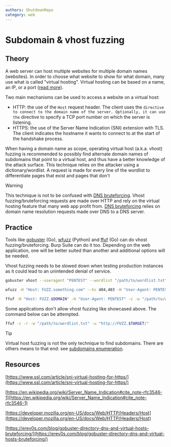 ```yaml
---
authors: ShutdownRepo
category: web
---
```


# Subdomain & vhost fuzzing

## Theory

A web server can host multiple websites for multiple domain names (websites). In order to choose what website to show for what domain, many use what is called "virtual hosting". Virtual hosting can be based on a name, an IP, or a port ([read more](https://en.wikipedia.org/wiki/Virtual_hosting#Name-based)). 

Two main mechanisms can be used to access a website on a virtual host:

* HTTP: the use of the `Host` request header. The client uses the `` directive to connect to the domain name of the server. Optionally, it can use the `` directive to specify a TCP port number on which the server is listening.
* HTTPS: the use of the Server Name Indication (SNI) extension with TLS. The client indicates the hostname it wants to connect to at the start of the handshake process.

When having a domain name as scope, operating virtual host (a.k.a. vhost) fuzzing is recommended to possibly find alternate domain names of subdomains that point to a virtual host, and thus have a better knowledge of the attack surface. This technique relies on the attacker using a dictionary/wordlist. A request is made for every line of the wordlist to differentiate pages that exist and pages that don't

> [!WARNING]
> This technique is not to be confused with [DNS bruteforcing](domains-enumeration.md#dns-bruteforcing). Vhost fuzzing/bruteforcing requests are made over HTTP and rely on the virtual hosting feature that many web app profit from. [DNS bruteforcing](domains-enumeration.md#dns-bruteforcing) relies on domain name resolution requests made over DNS to a DNS server.

## Practice



Tools like [gobuster](https://github.com/OJ/gobuster) (Go), [wfuzz](https://github.com/xmendez/wfuzz) (Python) and [ffuf](https://github.com/ffuf/ffuf) (Go) can do vhost fuzzing/bruteforcing. Burp Suite can do it too. Depending on the web application, one will be better suited than another and additional options will be needed.

Vhost fuzzing needs to be slowed down when testing production instances as it could lead to an unintended denial of service.


```bash
gobuster vhost --useragent "PENTEST" --wordlist "/path/to/wordlist.txt" --url $URL
```



```bash
wfuzz -H "Host: FUZZ.something.com" --hc 404,403 -H "User-Agent: PENTEST" -c -z file,"/path/to/wordlist.txt" $URL
```



```bash
ffuf -H "Host: FUZZ.$DOMAIN" -H "User-Agent: PENTEST" -c -w "/path/to/wordlist.txt" -u $URL
```


Some applications don't allow vhost fuzzing like showcased above. The command below can be attempted.


```bash
ffuf -c -r -w "/path/to/wordlist.txt" -u "http://FUZZ.$TARGET/"
```


> [!TIP]
> Virtual host fuzzing is not the only technique to find subdomains. There are others means to that end: see [subdomains enumeration](domains-enumeration.md).

## Resources

[https://www.ssl.com/article/sni-virtual-hosting-for-https/](https://www.ssl.com/article/sni-virtual-hosting-for-https/)

[https://en.wikipedia.org/wiki/Server_Name_Indication#cite_note-rfc3546-1](https://en.wikipedia.org/wiki/Server_Name_Indication#cite_note-rfc3546-1)

[https://developer.mozilla.org/en-US/docs/Web/HTTP/Headers/Host](https://developer.mozilla.org/en-US/docs/Web/HTTP/Headers/Host)

[https://erev0s.com/blog/gobuster-directory-dns-and-virtual-hosts-bruteforcing/](https://erev0s.com/blog/gobuster-directory-dns-and-virtual-hosts-bruteforcing/)